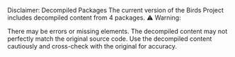 Disclaimer: Decompiled Packages
The current version of the Birds Project includes decompiled content from 4 packages.
⚠ Warning:

There may be errors or missing elements.
The decompiled content may not perfectly match the original source code.
Use the decompiled content cautiously and cross-check with the original for accuracy.
